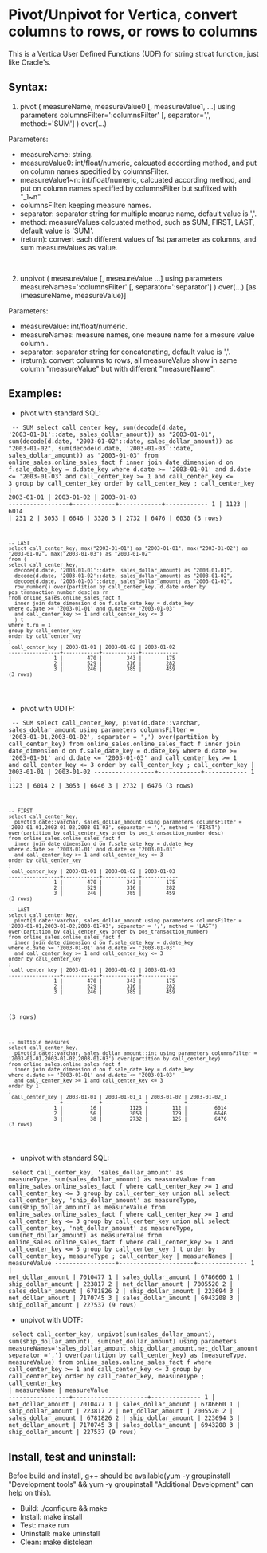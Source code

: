  <meta charset='utf-8'>

Pivot/Unpivot for Vertica, convert columns to rows, or rows to columns
==========
This is a Vertica User Defined Functions (UDF) for string strcat function, just like Oracle's.

Syntax:
----------

1. pivot ( measureName, measureValue0 [, measureValue1, ...]  using parameters columnsFilter=':columnsFilter' [, separator=',', method:='SUM'] ) over(...)

Parameters:

 * measureName: string.
 * measureValue0: int/float/numeric, calcuated according method, and put on column names specified by columnsFilter.
 * measureValue1~n: int/float/numeric, calcuated according method, and put on column names specified by columnsFilter but suffixed with "_1~n".
 * columnsFilter: keeping measure names.
 * separator: separator string for multiple mearue name, default value is ','.
 * method: measureValues calcuated method, such as SUM, FIRST, LAST, default value is 'SUM'.
 * (return): convert each different values of 1st parameter as columns, and sum measureValues as value. 

&nbsp;

2. unpivot ( measureValue [, measureValue ...]  using parameters measureNames=':columnsFilter' [, separator=':separator'] ) over(...) [as (measureName, measureValue)]

Parameters:

 * measureValue: int/float/numeric.
 * measureNames: measure names, one meaure name for a mesure value column .
 * separator: separator string for concatenating, default value is ','.
 * (return): convert columns to rows, all measureValue show in same column "measureValue" but with different "measureName". 

Examples:
----------

- pivot with standard SQL:

<code><pre>
    -- SUM
    select call_center_key, 
      sum(decode(d.date, '2003-01-01'::date, sales_dollar_amount)) as "2003-01-01", 
      sum(decode(d.date, '2003-01-02'::date, sales_dollar_amount)) as "2003-01-02", 
      sum(decode(d.date, '2003-01-03'::date, sales_dollar_amount)) as "2003-01-03"
    from online_sales.online_sales_fact f 
      inner join date_dimension d on f.sale_date_key = d.date_key 
    where d.date >= '2003-01-01' and d.date <= '2003-01-03' 
      and call_center_key >= 1 and call_center_key <= 3 
    group by call_center_key 
    order by call_center_key 
    ;
     call_center_key | 2003-01-01 | 2003-01-02 | 2003-01-03 
    -----------------+------------+------------+------------
                   1 |       1123 |       6014 |        231
                   2 |       3053 |       6646 |       3320
                   3 |       2732 |       6476 |       6030
    (3 rows)

    -- LAST
    select call_center_key, max("2003-01-01") as "2003-01-01", max("2003-01-02") as "2003-01-02", max("2003-01-03") as "2003-01-02"
    from (
    select call_center_key, 
      decode(d.date, '2003-01-01'::date, sales_dollar_amount) as "2003-01-01", 
      decode(d.date, '2003-01-02'::date, sales_dollar_amount) as "2003-01-02", 
      decode(d.date, '2003-01-03'::date, sales_dollar_amount) as "2003-01-03",
      row_number() over(partition by call_center_key, d.date order by pos_transaction_number desc)as rn
    from online_sales.online_sales_fact f 
      inner join date_dimension d on f.sale_date_key = d.date_key 
    where d.date >= '2003-01-01' and d.date <= '2003-01-03' 
      and call_center_key >= 1 and call_center_key <= 3
      ) t
    where t.rn = 1
    group by call_center_key
    order by call_center_key 
    ;
     call_center_key | 2003-01-01 | 2003-01-02 | 2003-01-02 
    -----------------+------------+------------+------------
                   1 |        470 |        343 |        175
                   2 |        529 |        316 |        282
                   3 |        246 |        385 |        459
    (3 rows)


</code></pre>

- pivot with UDTF:

<code><pre>
    -- SUM
    select call_center_key, 
      pivot(d.date::varchar, sales_dollar_amount using parameters columnsFilter = '2003-01-01,2003-01-02', separator = ',') over(partition by call_center_key)
    from online_sales.online_sales_fact f 
      inner join date_dimension d on f.sale_date_key = d.date_key 
    where d.date >= '2003-01-01' and d.date <= '2003-01-03' 
      and call_center_key >= 1 and call_center_key <= 3 
    order by call_center_key 
    ;
     call_center_key | 2003-01-01 | 2003-01-02 
    -----------------+------------+------------
                   1 |       1123 |       6014
                   2 |       3053 |       6646
                   3 |       2732 |       6476
    (3 rows)

    -- FIRST
    select call_center_key, 
      pivot(d.date::varchar, sales_dollar_amount using parameters columnsFilter = '2003-01-01,2003-01-02,2003-01-03', separator = ',', method = 'FIRST') over(partition by call_center_key order by pos_transaction_number desc)
    from online_sales.online_sales_fact f 
      inner join date_dimension d on f.sale_date_key = d.date_key 
    where d.date >= '2003-01-01' and d.date <= '2003-01-03' 
      and call_center_key >= 1 and call_center_key <= 3 
    order by call_center_key 
    ;
     call_center_key | 2003-01-01 | 2003-01-02 | 2003-01-03 
    -----------------+------------+------------+------------
                   1 |        470 |        343 |        175
                   2 |        529 |        316 |        282
                   3 |        246 |        385 |        459
    (3 rows)

    -- LAST
    select call_center_key, 
      pivot(d.date::varchar, sales_dollar_amount using parameters columnsFilter = '2003-01-01,2003-01-02,2003-01-03', separator = ',', method = 'LAST') over(partition by call_center_key order by pos_transaction_number)
    from online_sales.online_sales_fact f 
      inner join date_dimension d on f.sale_date_key = d.date_key 
    where d.date >= '2003-01-01' and d.date <= '2003-01-03' 
      and call_center_key >= 1 and call_center_key <= 3 
    order by call_center_key 
    ;
     call_center_key | 2003-01-01 | 2003-01-02 | 2003-01-03 
    -----------------+------------+------------+------------
                   1 |        470 |        343 |        175
                   2 |        529 |        316 |        282
                   3 |        246 |        385 |        459
(3 rows)


    -- multiple measures
    select call_center_key, 
      pivot(d.date::varchar, sales_dollar_amount::int using parameters columnsFilter = '2003-01-01,2003-01-02,2003-01-03') over(partition by call_center_key) 
    from online_sales.online_sales_fact f 
      inner join date_dimension d on f.sale_date_key = d.date_key 
    where d.date >= '2003-01-01' and d.date <= '2003-01-03' 
      and call_center_key >= 1 and call_center_key <= 3 
    order by 1 
    ;
     call_center_key | 2003-01-01 | 2003-01-01_1 | 2003-01-02 | 2003-01-02_1 
    -----------------+------------+--------------+------------+--------------
                   1 |         16 |         1123 |        112 |         6014
                   2 |         56 |         3053 |        129 |         6646
                   3 |         38 |         2732 |        125 |         6476
    (3 rows)

</code></pre>


- unpivot with standard SQL:

<code><pre>
      select call_center_key, 'sales_dollar_amount' as measureType, sum(sales_dollar_amount) as measureValue 
      from online_sales.online_sales_fact f 
      where call_center_key >= 1 and call_center_key <= 3 
      group by call_center_key 
      union all
      select call_center_key, 'ship_dollar_amount' as measureType, sum(ship_dollar_amount) as measureValue 
      from online_sales.online_sales_fact f 
      where call_center_key >= 1 and call_center_key <= 3 
      group by call_center_key 
      union all
      select call_center_key, 'net_dollar_amount' as measureType, sum(net_dollar_amount) as measureValue 
      from online_sales.online_sales_fact f 
      where call_center_key >= 1 and call_center_key <= 3 
      group by call_center_key 
    ) t
    order by call_center_key, measureType 
    ;
     call_center_key |     measureNames     | measureValue 
    -----------------+---------------------+--------------
                   1 | net_dollar_amount   |      7010477
                   1 | sales_dollar_amount |      6786660
                   1 | ship_dollar_amount  |       223817
                   2 | net_dollar_amount   |      7005520
                   2 | sales_dollar_amount |      6781826
                   2 | ship_dollar_amount  |       223694
                   3 | net_dollar_amount   |      7170745
                   3 | sales_dollar_amount |      6943208
                   3 | ship_dollar_amount  |       227537
    (9 rows)
</code></pre>

- unpivot with UDTF:

<code><pre>
    select call_center_key, 
      unpivot(sum(sales_dollar_amount), sum(ship_dollar_amount), sum(net_dollar_amount) using parameters measureNames='sales_dollar_amount,ship_dollar_amount,net_dollar_amount', separator =',') over(partition by call_center_key) as (measureType, measureValue)
    from online_sales.online_sales_fact f 
    where call_center_key >= 1 and call_center_key <= 3 
    group by call_center_key 
    order by call_center_key, measureType 
    ;
     call_center_key |     measureName     | measureValue 
    -----------------+---------------------+--------------
                   1 | net_dollar_amount   |      7010477
                   1 | sales_dollar_amount |      6786660
                   1 | ship_dollar_amount  |       223817
                   2 | net_dollar_amount   |      7005520
                   2 | sales_dollar_amount |      6781826
                   2 | ship_dollar_amount  |       223694
                   3 | net_dollar_amount   |      7170745
                   3 | sales_dollar_amount |      6943208
                   3 | ship_dollar_amount  |       227537
    (9 rows)
</code></pre>



Install, test and uninstall:
----------
Befoe build and install, g++ should be available(yum -y groupinstall "Development tools" && yum -y groupinstall "Additional Development" can help on this).

 * Build: ./configure && make
 * Install: make install
 * Test: make run
 * Uninstall: make uninstall
 * Clean: make distclean

</body> </html>



